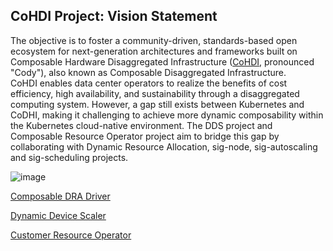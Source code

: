## CoHDI Project: Vision Statement
The objective is to foster a community-driven, standards-based open ecosystem for next-generation architectures and frameworks built on Composable Hardware Disaggregated Infrastructure ([CoHDI](https://github.com/CoHDI/.github/blob/main/README.md), pronounced "Cody"), also known as Composable Disaggregated Infrastructure.  
CoHDI enables data center operators to realize the benefits of cost efficiency, high availability, and sustainability through a disaggregated computing system.
However, a gap still exists between Kubernetes and CoDHI, making it challenging to achieve more dynamic composability within the Kubernetes cloud-native environment.
The DDS project and Composable Resource Operator project aim to bridge this gap by collaborating with Dynamic Resource Allocation, sig-node, sig-autoscaling and sig-scheduling projects.

![image](https://github.com/user-attachments/assets/d051630b-00dd-43f9-aef7-9177ae73bb57)

[Composable DRA Driver](https://github.com/InfraDDS/composable-dra-driver)

[Dynamic Device Scaler](https://github.com/InfraDDS/dynamic-device-scaler)

[Customer Resource Operator](https://github.com/InfraDDS/composable-resource-operator)
